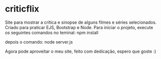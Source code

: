 # criticflix
Site para mostrar a crítica e sinopse de alguns filmes e séries selecionados. Criado para praticar EJS, Bootstrap e Node.
Para iniciar o projeto, execute os seguintes comandos no teminal:
npm install 

depois o comando:
node server.js

Agora pode aproveitar o meu site, feito com dedicação, espero que goste :) 
